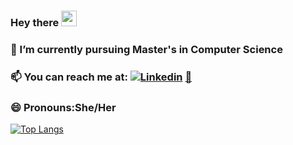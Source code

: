 ### Hey there <img src="https://media.giphy.com/media/hvRJCLFzcasrR4ia7z/giphy.gif" width="25px">
### 🔭 I’m currently pursuing Master's in Computer Science
### 📫 You can reach me at: [![Linkedin](https://i.stack.imgur.com/gVE0j.png)](https://www.linkedin.com/in/kavithakannanunny/) [ 📧](mailto:kavitha.kannanunny@gmail.com)
### 😄 Pronouns:She/Her
[![Top Langs](https://github-readme-stats.vercel.app/api/top-langs/?username=kavihat&layout=compact)](https://github.com/anuraghazra/github-readme-stats)
<!--
**kavihat/kavihat** is a ✨ _special_ ✨ repository because its `README.md` (this file) appears on your GitHub profile.

Here are some ideas to get you started:

- 🔭 I’m currently working on ...
- 🌱 I’m currently learning ...
- 👯 I’m looking to collaborate on ...
- 🤔 I’m looking for help with ...
- 💬 Ask me about ...
- 📫 How to reach me: ...
- 😄 Pronouns: ...
- ⚡ Fun fact: ...
-->
